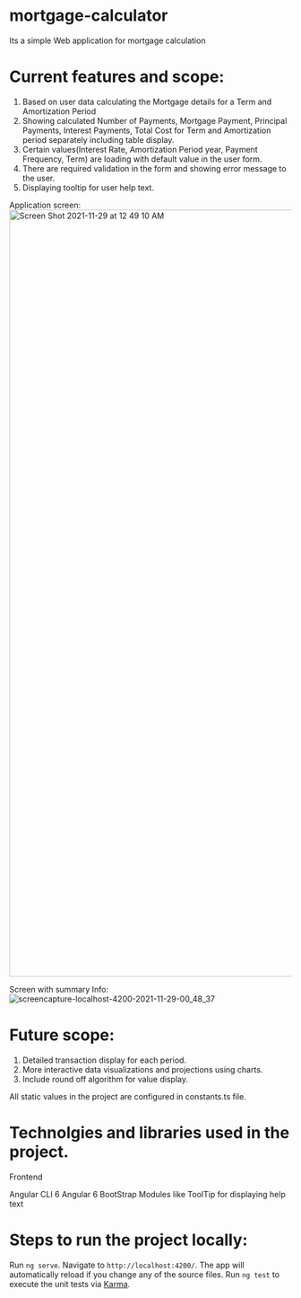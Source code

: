 # mortgage-calculator
Its a simple Web application for mortgage calculation

# Current features and scope:

1) Based on user data calculating the Mortgage details for a Term and Amortization Period
2) Showing calculated Number of Payments, Mortgage Payment, Principal Payments, Interest Payments, Total Cost for Term and Amortization period separately including table display.
3) Certain values(Interest Rate, Amortization Period year, Payment Frequency, Term) are loading with default value in the user form.
4) There are required validation in the form and showing error message to the user.
4) Displaying tooltip for user help text.

Application screen: 
<img width="1366" alt="Screen Shot 2021-11-29 at 12 49 10 AM" src="https://user-images.githubusercontent.com/95212148/143836559-516f79b7-54ae-48a3-946a-237784484d84.png">



Screen with summary Info:
![screencapture-localhost-4200-2021-11-29-00_48_37](https://user-images.githubusercontent.com/95212148/143836245-8de73236-1d9e-4bc5-b96e-7a45d421335a.png)

# Future scope:

1) Detailed transaction display for each period.
2) More interactive data visualizations and projections using charts.
3) Include round off algorithm for value display.

All static values in the project are configured in constants.ts file.

# Technolgies and libraries used in the project.

Frontend

Angular CLI 6
Angular 6
BootStrap 
Modules like ToolTip for displaying help text


# Steps to run the project locally:
Run `ng serve`. Navigate to `http://localhost:4200/`. The app will automatically reload if you change any of the source files.
Run `ng test` to execute the unit tests via [Karma](https://karma-runner.github.io).



